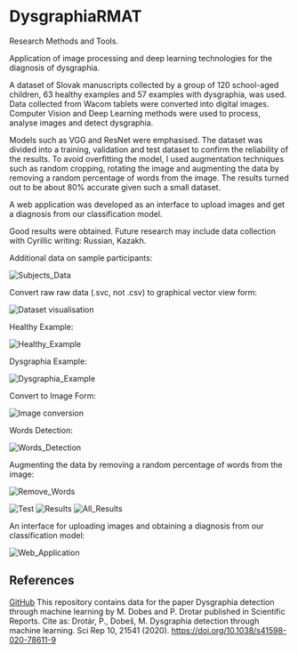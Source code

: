 # DysgraphiaRMAT
Research Methods and Tools.

Application of image processing and deep learning technologies for the diagnosis of dysgraphia.

A dataset of Slovak manuscripts collected by a group of 120 school-aged children, 63 healthy examples and 57 examples with dysgraphia, was used. Data collected from Wacom tablets were converted into digital images. Computer Vision and Deep Learning methods were used to process, analyse images and detect dysgraphia. 

Models such as VGG and ResNet were emphasised. The dataset was divided into a training, validation and test dataset to confirm the reliability of the results. 
To avoid overfitting the model, I used augmentation techniques such as random cropping, rotating the image and augmenting the data by removing a random percentage of words from the image.
The results turned out to be about 80% accurate given such a small dataset.

A web application was developed as an interface to upload images and get a diagnosis from our classification model.

Good results were obtained. Future research may include data collection with Cyrillic writing: Russian, Kazakh. 

Additional data on sample participants:

![Subjects_Data](https://github.com/Alar-q/DysgraphiaRMAT/blob/main/git_images/Subjects_Data.png)

Convert raw raw data (.svc, not .csv) to graphical vector view form:

![Dataset visualisation](https://github.com/Alar-q/DysgraphiaRMAT/blob/main/git_images/sentence.png)

Healthy Example:

![Healthy_Example](https://github.com/Alar-q/DysgraphiaRMAT/blob/main/git_images/Healthy_Example.png)

Dysgraphia Example:

![Dysgraphia_Example](https://github.com/Alar-q/DysgraphiaRMAT/blob/main/git_images/Dysgraphia_Example.png)


Convert to Image Form:

![Image conversion](https://github.com/Alar-q/DysgraphiaRMAT/blob/main/git_images/image%20with%20handwriting.png)

Words Detection:

![Words_Detection](https://github.com/Alar-q/DysgraphiaRMAT/blob/main/git_images/Words_Detection.jpg)

Augmenting the data by removing a random percentage of words from the image:

![Remove_Words](https://github.com/Alar-q/DysgraphiaRMAT/blob/main/git_images/Remove_Words.jpg)

![Test](https://github.com/Alar-q/DysgraphiaRMAT/blob/main/git_images/test_code.jpg)
![Results](https://github.com/Alar-q/DysgraphiaRMAT/blob/main/git_images/evaluation.png)
![All_Results](https://github.com/Alar-q/DysgraphiaRMAT/blob/main/git_images/All_Results.png)

An interface for uploading images and obtaining a diagnosis from our classification model:

![Web_Application](https://github.com/Alar-q/DysgraphiaRMAT/blob/main/git_images/Web_Application.png)

## References

[GitHub](https://github.com/peet292929/Dysgraphia-detection-through-machine-learning) This repository contains data for the paper Dysgraphia detection through machine learning by M. Dobes and P. Drotar published in Scientific Reports. Cite as: Drotár, P., Dobeš, M. Dysgraphia detection through machine learning. Sci Rep 10, 21541 (2020). https://doi.org/10.1038/s41598-020-78611-9
